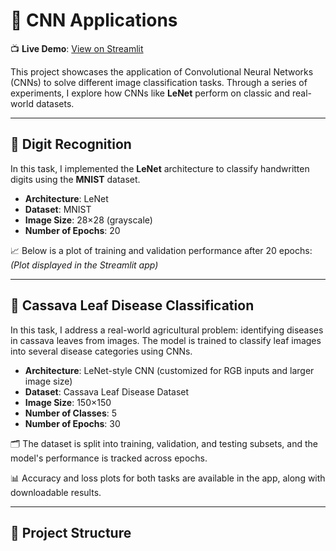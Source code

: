# 🧠 CNN Applications

📺 **Live Demo**: [View on Streamlit](https://bindepzai7-cnn-applications.streamlit.app/)

This project showcases the application of Convolutional Neural Networks (CNNs) to solve different image classification tasks. Through a series of experiments, I explore how CNNs like **LeNet** perform on classic and real-world datasets.

---

## 🔢 Digit Recognition

In this task, I implemented the **LeNet** architecture to classify handwritten digits using the **MNIST** dataset.

- **Architecture**: LeNet  
- **Dataset**: MNIST  
- **Image Size**: 28×28 (grayscale)  
- **Number of Epochs**: 20  

📈 Below is a plot of training and validation performance after 20 epochs:  
*(Plot displayed in the Streamlit app)*

---

## 🌿 Cassava Leaf Disease Classification

In this task, I address a real-world agricultural problem: identifying diseases in cassava leaves from images. The model is trained to classify leaf images into several disease categories using CNNs.

- **Architecture**: LeNet-style CNN (customized for RGB inputs and larger image size)  
- **Dataset**: Cassava Leaf Disease Dataset  
- **Image Size**: 150×150  
- **Number of Classes**: 5  
- **Number of Epochs**: 30  

🗂 The dataset is split into training, validation, and testing subsets, and the model's performance is tracked across epochs.

📊 Accuracy and loss plots for both tasks are available in the app, along with downloadable results.

---

## 📁 Project Structure

